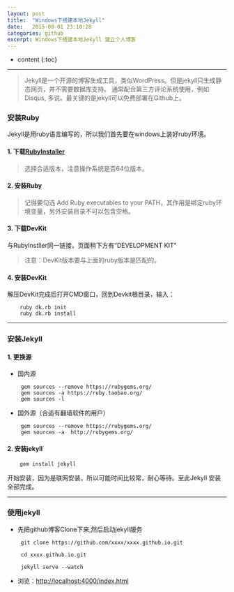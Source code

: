 ```yaml
---
layout: post
title:  "Windows下搭建本地Jekyll"
date:   2015-08-01 23:10:28
categories: github
excerpt: Windows下搭建本地Jekyll 建立个人博客
---
```





* content
{:toc}


---

>  Jekyll是一个开源的博客生成工具，类似WordPress。但是jekyll只生成静态网页，并不需要数据库支持。
>  通常配合第三方评论系统使用，例如Disqus, 多说。最关键的是jekyll可以免费部署在Github上。

### 安装Ruby   
    
     
Jekyll是用ruby语言编写的，所以我们首先要在windows上装好ruby环境。    

#### 1.  下载[RubyInstaller](http://rubyinstaller.org/downloads/)
	
> 选择合适版本，注意操作系统是否64位版本。

#### 2.  安装Ruby

> 记得要勾选 Add Ruby executables to your PATH，其作用是绑定ruby环境变量，另外安装目录不可以包含空格。

#### 3. 下载DevKit
与RubyInstller同一链接，页面稍下方有“DEVELOPMENT KIT”
	
> 注意：DevKit版本要与上面的ruby版本是匹配的。

#### 4. 安装DevKit

解压DevKit完成后打开CMD窗口，回到Devkit根目录，输入：

		ruby dk.rb init
		ruby dk.rb install
	    

---
		
###  安装Jekyll

#### 1. 更换源

*  国内源
	
		gem sources --remove https://rubygems.org/
		gem sources -a https://ruby.taobao.org/
		gem sources -l
			
		
*  国外源（合适有翻墙软件的用户）
	
		gem sources --remove https://rubygems.org/
		gem sources -a  http://rubygems.org/
		

#### 2.  安装jekyll
		
		gem install jekyll

		
开始安装，因为是联网安装，所以可能时间比较常，耐心等待。至此Jekyll 安装全部完成。

---

### 使用jekyll

*  先把github博客Clone下来,然后启动jekyll服务

		git clone https://github.com/xxxx/xxxx.github.io.git
		
		cd xxxx.github.io.git
		
		jekyll serve --watch
		
*  浏览：[http://localhost:4000/index.html](http://localhost:4000/index.html)
